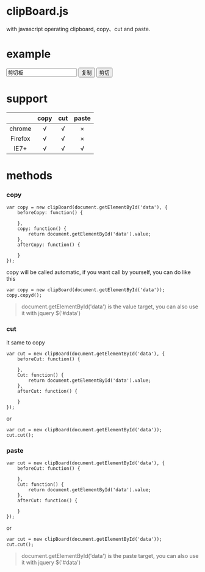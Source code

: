 # clipBoard.js
with javascript operating clipboard, copy、cut and paste.

# example

<input type="text" id="data" value="剪切板">
<button id="copy">复制</button>
<button id="cut">剪切</button>
<!--[if IE]>
<button id="paste">粘贴</button>
<![endif]-->
<script src="../clipBoard.min.js"></script>
<script>
/**
* 复制、剪切：chrome、Firefox、ie
* 粘贴：ie
* @date   2016-04-25
* @return {[type]}   [description]
*/
document.getElementById('copy').onclick = function() {
var test = new clipBoard(document.getElementById('data'), {
beforeCopy: function() {
},
copy: function() {
return document.getElementById('data').value;
},
afterCopy: function() {
}
});
};
document.getElementById('cut').onclick = function() {
var test = new clipBoard(document.getElementById('data'), {});
test.cut();
};
document.getElementById('paste').onclick = function() {
var a = new clipBoard(document.getElementById('data'), {});
a.paste();
};
</script>


# support
|               | copy   |  cut    |  paste   |
| :-----------: |:------:| :------:| :------: |   
| chrome        | √      | √       | ×        |
| Firefox       | √      | √       | ×        |
| IE7+          | √      | √       | √        |


# methods
###  copy
```
var copy = new clipBoard(document.getElementById('data'), {
	beforeCopy: function() {
		
	},
	copy: function() {
		return document.getElementById('data').value;
	},
	afterCopy: function() {

	}
});
```
copy will be called automatic, if you want call by yourself, you can do like this 
```
var copy = new clipBoard(document.getElementById('data'));
copy.copyd();
```
> document.getElementById('data') is the value target, you can also use it with jquery  $('#data')


### cut
it same to copy
```
var cut = new clipBoard(document.getElementById('data'), {
	beforeCut: function() {
		
	},
	Cut: function() {
		return document.getElementById('data').value;
	},
	afterCut: function() {

	}
});
```
or
```
var cut = new clipBoard(document.getElementById('data'));
cut.cut();
```

### paste
```
var cut = new clipBoard(document.getElementById('data'), {
	beforeCut: function() {
		
	},
	Cut: function() {
		return document.getElementById('data').value;
	},
	afterCut: function() {

	}
});
```
or
```
var cut = new clipBoard(document.getElementById('data'));
cut.cut();
```
> document.getElementById('data') is the paste target, you can also use it with jquery  $('#data')
